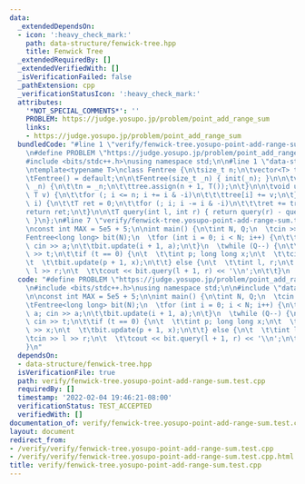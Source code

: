 ```yaml
---
data:
  _extendedDependsOn:
  - icon: ':heavy_check_mark:'
    path: data-structure/fenwick-tree.hpp
    title: Fenwick Tree
  _extendedRequiredBy: []
  _extendedVerifiedWith: []
  _isVerificationFailed: false
  _pathExtension: cpp
  _verificationStatusIcon: ':heavy_check_mark:'
  attributes:
    '*NOT_SPECIAL_COMMENTS*': ''
    PROBLEM: https://judge.yosupo.jp/problem/point_add_range_sum
    links:
    - https://judge.yosupo.jp/problem/point_add_range_sum
  bundledCode: "#line 1 \"verify/fenwick-tree.yosupo-point-add-range-sum.test.cpp\"\
    \n#define PROBLEM \"https://judge.yosupo.jp/problem/point_add_range_sum\"\n\n\
    #include <bits/stdc++.h>\nusing namespace std;\n\n#line 1 \"data-structure/fenwick-tree.hpp\"\
    \ntemplate<typename T>\nclass Fentree {\n\tsize_t n;\n\tvector<T> tree;\n\npublic:\n\
    \tFentree() = default;\n\n\tFentree(size_t _n) { init(_n); }\n\n\tvoid init(size_t\
    \ _n) {\n\t\tn = _n;\n\t\ttree.assign(n + 1, T());\n\t}\n\n\tvoid update(int i,\
    \ T v) {\n\t\tfor (; i <= n; i += i & -i)\n\t\t\ttree[i] += v;\n\t}\n\n\tT query(int\
    \ i) {\n\t\tT ret = 0;\n\t\tfor (; i; i -= i & -i)\n\t\t\tret += tree[i];\n\t\t\
    return ret;\n\t}\n\n\tT query(int l, int r) { return query(r) - query(l - 1);\
    \ }\n};\n#line 7 \"verify/fenwick-tree.yosupo-point-add-range-sum.test.cpp\"\n\
    \nconst int MAX = 5e5 + 5;\n\nint main() {\n\tint N, Q;\n  \tcin >> N >> Q;\n\t\
    Fentree<long long> bit(N);\n  \tfor (int i = 0; i < N; i++) {\n\t\tlong long a;\
    \ cin >> a;\n\t\tbit.update(i + 1, a);\n\t}\n  \twhile (Q--) {\n\t\tint t; cin\
    \ >> t;\n\t\tif (t == 0) {\n\t  \t\tint p; long long x;\n\t  \t\tcin >> p >> x;\n\
    \t  \t\tbit.update(p + 1, x);\n\t\t} else {\n\t  \t\tint l, r;\n\t  \t\tcin >>\
    \ l >> r;\n\t  \t\tcout << bit.query(l + 1, r) << '\\n';\n\t\t}\n  \t}\n}\n"
  code: "#define PROBLEM \"https://judge.yosupo.jp/problem/point_add_range_sum\"\n\
    \n#include <bits/stdc++.h>\nusing namespace std;\n\n#include \"data-structure/fenwick-tree.hpp\"\
    \n\nconst int MAX = 5e5 + 5;\n\nint main() {\n\tint N, Q;\n  \tcin >> N >> Q;\n\
    \tFentree<long long> bit(N);\n  \tfor (int i = 0; i < N; i++) {\n\t\tlong long\
    \ a; cin >> a;\n\t\tbit.update(i + 1, a);\n\t}\n  \twhile (Q--) {\n\t\tint t;\
    \ cin >> t;\n\t\tif (t == 0) {\n\t  \t\tint p; long long x;\n\t  \t\tcin >> p\
    \ >> x;\n\t  \t\tbit.update(p + 1, x);\n\t\t} else {\n\t  \t\tint l, r;\n\t  \t\
    \tcin >> l >> r;\n\t  \t\tcout << bit.query(l + 1, r) << '\\n';\n\t\t}\n  \t}\n\
    }\n"
  dependsOn:
  - data-structure/fenwick-tree.hpp
  isVerificationFile: true
  path: verify/fenwick-tree.yosupo-point-add-range-sum.test.cpp
  requiredBy: []
  timestamp: '2022-02-04 19:46:21-08:00'
  verificationStatus: TEST_ACCEPTED
  verifiedWith: []
documentation_of: verify/fenwick-tree.yosupo-point-add-range-sum.test.cpp
layout: document
redirect_from:
- /verify/verify/fenwick-tree.yosupo-point-add-range-sum.test.cpp
- /verify/verify/fenwick-tree.yosupo-point-add-range-sum.test.cpp.html
title: verify/fenwick-tree.yosupo-point-add-range-sum.test.cpp
---
```

